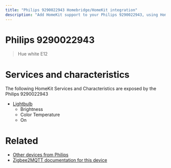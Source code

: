 ```yaml
---
title: "Philips 9290022943 Homebridge/HomeKit integration"
description: "Add HomeKit support to your Philips 9290022943, using Homebridge, Zigbee2MQTT and homebridge-z2m."
---
```

<!---
This file has been GENERATED using src/docgen/docgen.ts
DO NOT EDIT THIS FILE MANUALLY!
-->
# Philips 9290022943
> Hue white E12


# Services and characteristics
The following HomeKit Services and Characteristics are exposed by
the Philips 9290022943

* [Lightbulb](../../light.md)
  * Brightness
  * Color Temperature
  * On


# Related
* [Other devices from Philips](../index.md#philips)
* [Zigbee2MQTT documentation for this device](https://www.zigbee2mqtt.io/devices/9290022943.html)